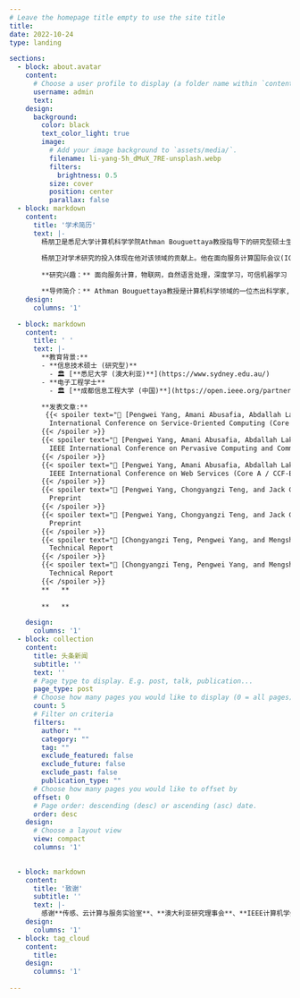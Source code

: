 ```yaml
---
# Leave the homepage title empty to use the site title
title:
date: 2022-10-24
type: landing

sections:
  - block: about.avatar
    content:
      # Choose a user profile to display (a folder name within `content/authors/`)
      username: admin
      text: 
    design:
      background:
        color: black
        text_color_light: true
        image:
          # Add your image background to `assets/media/`.
          filename: li-yang-5h_dMuX_7RE-unsplash.webp
          filters:
            brightness: 0.5
          size: cover
          position: center
          parallax: false
  - block: markdown
    content:
      title: '学术简历'
      text: |-
        杨朋卫是悉尼大学计算机科学学院Athman Bouguettaya教授指导下的研究型硕士生，拥有深厚的计算机科学与电子信息科学交叉学科背景。作为悉尼大学传感器、云和服务实验室的研究员，杨朋卫的学术追求是探索计算机科学的各个层面，包括众包、服务计算、深度学习和可信机器学习。
        
        杨朋卫对学术研究的投入体现在他对该领域的贡献上。他在面向服务计算国际会议(ICSOC，CCF-B)上成功发表了一篇演示论文，在IEEE普适计算和通信国际会议(PerCom，CCF-B)上发表了另一篇演示论文。此外，杨朋卫有一篇被IEEE国际万维网服务大会(ICWS，CCF-B)全文接收的研究长文。目前，他正计划扩大他的研究，并向服务计算领域的著名期刊IEEE Transactions on Services Computing（TSC，中科院JCR一区）提交扩展版本。杨朋卫的学术历程反映了他对计算机科学的热情和对在其领域产生影响的执着。
        
        **研究兴趣：** 面向服务计算，物联网，自然语言处理，深度学习，可信机器学习

        **导师简介：** Athman Bouguettaya教授是计算机科学领域的一位杰出科学家, 于2022年被评为服务计算与物联网领域全球前2%的顶尖学者。他是澳大利亚新南威尔士州悉尼大学的教授和计算机科学学院的前院长。他是澳大利亚服务科学协会的创始成员和前任主席。他曾任澳大利亚皇家墨尔本大学计算机科学与信息技术学院的教授和院长，以及澳大利亚联邦科学与工业研究组织服务计算领域的科学领袖。作为一名学者，他取得了极其卓越的成就，如IEEE院士、IEEE计算机协会杰出科学家、ACM杰出科学家、ACM杰出发言人以及WISE院士。他在2023年被任命为IEEE计算机协会院士评估委员会副主席。     
    design:
      columns: '1'

  - block: markdown
    content:
      title: ' '
      text: |-
        **教育背景:**
        - **信息技术硕士 (研究型)**
          - 🏛 [**悉尼大学 (澳大利亚)**](https://www.sydney.edu.au/)
        - **电子工程学士**
          - 🏛 [**成都信息工程大学 (中国)**](https://open.ieee.org/partners/chengdu-university-of-information-technology/)

        **发表文章:**
         {{< spoiler text="📄 [Pengwei Yang, Amani Abusafia, Abdallah Lakhdari, and Athman Bouguettaya. "Towards peer-to-peer sharing of wireless energy services." International Conference on Service-Oriented Computing. Cham: Springer Nature Switzerland, 2022.](https://link.springer.com/chapter/10.1007/978-3-031-26507-5_38)" >}}
          International Conference on Service-Oriented Computing (Core A / CCF-B Conference)
        {{< /spoiler >}}
        {{< spoiler text="📄 [Pengwei Yang, Amani Abusafia, Abdallah Lakhdari, and Athman Bouguettaya. "Monitoring efficiency of iot wireless charging." 2023 IEEE International Conference on Pervasive Computing and Communications Workshops and other Affiliated Events (PerCom Workshops). IEEE, 2023.](https://ieeexplore.ieee.org/abstract/document/10150276)" >}}
          IEEE International Conference on Pervasive Computing and Communications (Core A* / CCF-B Conference)
        {{< /spoiler >}}
        {{< spoiler text="📄 [Pengwei Yang, Amani Abusafia, Abdallah Lakhdari, and Athman Bouguettaya. "Energy Loss Prediction in IoT Energy Services." 2023 IEEE International Conference on Web Services (ICWS). IEEE, 2023.](https://arxiv.org/abs/2305.10238)" >}}
          IEEE International Conference on Web Services (Core A / CCF-B Conference)
        {{< /spoiler >}}
        {{< spoiler text="📄 [Pengwei Yang, Chongyangzi Teng, and Jack George Mangos. "Establishment of Neural Networks Robust to Label Noise." arXiv preprint arXiv:2211.15279 (2022).](https://arxiv.org/abs/2211.15279v3)" >}}
          Preprint
        {{< /spoiler >}}
        {{< spoiler text="📄 [Pengwei Yang, Chongyangzi Teng, and Jack George Mangos. "Containminated Images Recovery by Implementing Non-negative Matrix Factorisation." arXiv preprint arXiv:2211.04247 (2022).](https://arxiv.org/abs/2211.04247v4)" >}}
          Preprint
        {{< /spoiler >}}
        {{< spoiler text="📄 [Chongyangzi Teng, Pengwei Yang, and Mengshen Guo. "Multimodal in Multi-Label Classification: A Report."](https://www.researchgate.net/publication/371473901_Multimodal_in_Multi-Label_Classification_A_Report)" >}}
          Technical Report
        {{< /spoiler >}}
        {{< spoiler text="📄 [Chongyangzi Teng, Pengwei Yang, and Mengshen Guo. "Techniques in Deep Learning: A Report."](https://www.researchgate.net/publication/370277982_Techniques_in_Deep_Learning_A_Report)" >}}
          Technical Report
        {{< /spoiler >}}   
        **   ** 
        
        **   ** 

    design:
      columns: '1'
  - block: collection
    content:
      title: 头条新闻
      subtitle: ''
      text: ''
      # Page type to display. E.g. post, talk, publication...
      page_type: post
      # Choose how many pages you would like to display (0 = all pages)
      count: 5
      # Filter on criteria
      filters:
        author: ""
        category: ""
        tag: ""
        exclude_featured: false
        exclude_future: false
        exclude_past: false
        publication_type: ""
      # Choose how many pages you would like to offset by
      offset: 0
      # Page order: descending (desc) or ascending (asc) date.
      order: desc
    design:
      # Choose a layout view
      view: compact
      columns: '1'

  
  - block: markdown
    content:
      title: '致谢'
      subtitle: ''
      text: |-
        感谢**传感、云计算与服务实验室**、**澳大利亚研究理事会**、**IEEE计算机学会**和**联邦科学与工业研究组织**对物联网能源服务相关研究的支持。本文最终解释权归作者所有。       
    design:
      columns: '1'
  - block: tag_cloud
    content:
      title: 
    design:
      columns: '1'
  
---
```

